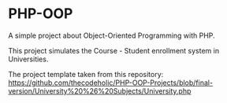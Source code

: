 # PHP-OOP

A simple project about Object-Oriented Programming with PHP.

This project simulates the Course - Student enrollment system in Universities.

The project template taken from this repository:
https://github.com/thecodeholic/PHP-OOP-Projects/blob/final-version/University%20%26%20Subjects/University.php
